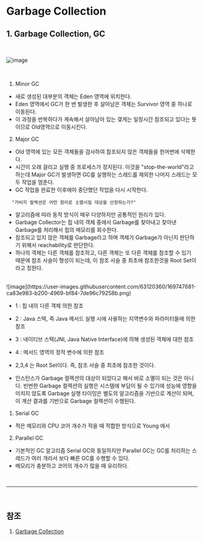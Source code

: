 # Garbage Collection

## 1. Garbage Collection, GC

<br />

![image](https://user-images.githubusercontent.com/63120360/169747653-56f05f4a-3ce5-4cad-9c31-25e466f01e30.png)

<br />

  1. Minor GC
  - 새로 생성된 대부분의 객체는 Eden 영역에 위치한다.
  - Eden 영역에서 GC가 한 번 발생한 후 살아남은 객체는 Survivor 영역 중 하나로 이동된다.
  - 이 과정을 반복하다가 계속해서 살아남아 있는 갳게는 일정시간 참조되고 있다는 뜻이므로 Old영역으로 이동시킨다.

  2. Major GC
  - Old 영역에 있는 모든 객체들을 검사하여 참조되지 않은 객체들을 한꺼번에 삭제한다.
  - 시간이 오래 걸리고 실행 중 프로세스가 정지된다. 이것을 "stop-the-world"라고 하는데 Major GC가 발생하면 GC를 실행하는 스레드를 제외한 나머지 스레드는 모두 작업을 멈춘다. 
  - GC 작업을 완료한 이후에야 중단했던 작업을 다시 시작한다.

  ```
    "가비지 컬렉션은 어떤 원리로 소멸시킬 대상을 선정하는가?"
  ```

  - 알고리즘에 따라 동작 방식이 매우 다양하지만 공통적인 원리가 있다.
  - Garbage Collector는 힙 내의 객체 중에서 Garbage를 찾아내고 찾아낸 Garbage를 처리해서 힙의 메모리를 회수한다.
  - 참조되고 있지 않은 객체를 Garbage라고 하며 객체가 Garbage가 아닌지 판단하기 위해서 reachability로 판단한다.
  - 하나의 객체는 다른 객체를 참조하고, 다른 객체는 또 다른 객체를 참조할 수 있기 때문에 참조 사슬이 형성이 되는데, 이 참조 사슬 중 최초에 참조한것을 Root Set이라고 칭한다.

<br />
![image](https://user-images.githubusercontent.com/63120360/169747681-ca83e983-b200-4969-bf84-7de96c79258b.png)
<br />

  * 1 : 힙 내의 다른 객체 의한 참조
  * 2 : Java 스택, 즉 Java 메서드 실행 시에 사용하는 지역변수와 파라미터들에 의한 참조
  * 3 : 네이티브 스택(JNI, Java Native Interface)에 의해 생성된 객체에 대한 참조
  * 4 : 메서드 영역의 정적 변수에 의한 참조
  * 2,3,4 는 Root Set이다. 즉, 참조 사슬 중 최초에 참조한 것이다.

  * 인스턴스가 Garbage 컬렉션의 대상이 되었다고 해서 바로 소멸이 되는 것은 아니다. 빈번한 Garbage 컬렉션의 실행은 시스템에 부담이 될 수 있기에 성능에 영향을 미치지 않도록 Garbage 실행 타이밍은 별도의 알고리즘을 기반으로 계산이 되며, 이 계산 결과를 기반으로 Garbage 컬렉션이 수행된다.

  1. Serial GC
  - 적은 메모리와 CPU 코어 개수가 적을 때 적합한 방식으로  Young 에서

  2. Parallel GC
  - 기본적인 GC 알고리즘 Serial GC와 동일하지만 Parallel GC는 GC를 처리하는 스레드가 여러 개라서 보다 빠른 GC를 수행할 수 있다.
  - 메모리가 충분하고 코어의 개수가 많을 때 유리하다.


<br />
<hr />
<br />

## 참조
1. [Garbage Collection](https://asfirstalways.tistory.com/159?category=660807)
